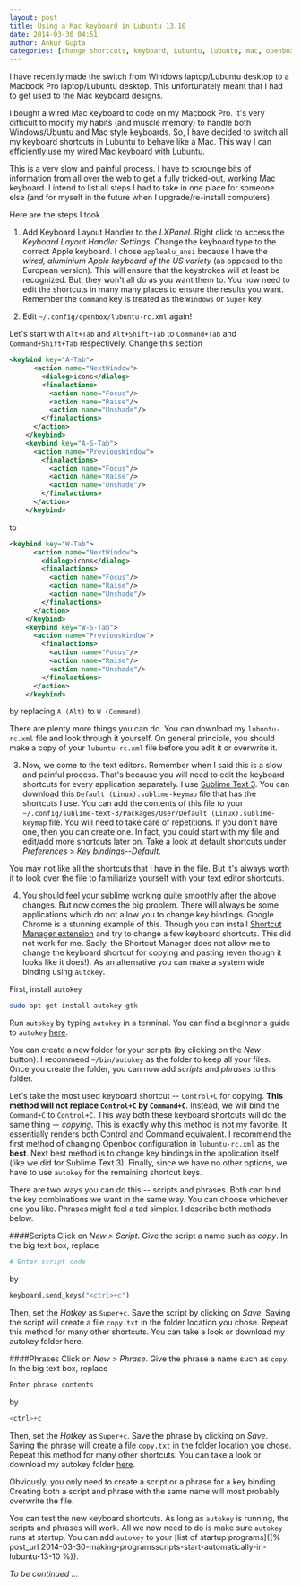 ```yaml
---
layout: post
title: Using a Mac keyboard in Lubuntu 13.10
date: 2014-03-30 04:51
author: Ankur Gupta
categories: [change shortcuts, keyboard, Lubuntu, lubuntu, mac, openbox, Tech]
---
```



I have recently made the switch from Windows laptop/Lubuntu desktop to a
Macbook Pro laptop/Lubuntu desktop. This unfortunately meant that I had to get
used to the Mac keyboard designs.

I bought a wired Mac keyboard to code on my Macbook Pro. It's very difficult to modify my
habits (and muscle memory) to handle both Windows/Ubuntu and Mac style keyboards.
So, I have decided to switch all my keyboard shortcuts in Lubuntu to behave like a Mac.
This way I can efficiently use my wired Mac keyboard with Lubuntu.

This is a very slow and painful process. I have to scrounge bits of information
from all over the web to get a fully tricked-out, working Mac keyboard. I intend to
list all steps I had to take in one place for someone else (and for myself in the
future when I upgrade/re-install computers).

Here are the steps I took.

1. Add Keyboard Layout Handler to the *LXPanel*. Right click to access the
*Keyboard Layout Handler Settings*. Change the keyboard type to the correct Apple keyboard.
I chose `applealu_ansi` because I have the *wired, aluminium Apple keyboard of the US variety*
(as opposed to the European version). This will ensure that the keystrokes will at
least be recognized. But, they won't all do as you want them to. You now need to edit
the shortcuts in many many places to ensure the results you want. Remember the
`Command` key is treated as the `Windows` or `Super` key.

2. Edit `~/.config/openbox/lubuntu-rc.xml` again!

Let's start with `Alt+Tab` and `Alt+Shift+Tab` to `Command+Tab` and
`Command+Shift+Tab` respectively. Change this section

```xml
<keybind key="A-Tab">
      <action name="NextWindow">
        <dialog>icons</dialog>
        <finalactions>
          <action name="Focus"/>
          <action name="Raise"/>
          <action name="Unshade"/>
        </finalactions>
      </action>
    </keybind>
    <keybind key="A-S-Tab">
      <action name="PreviousWindow">
        <finalactions>
          <action name="Focus"/>
          <action name="Raise"/>
          <action name="Unshade"/>
        </finalactions>
      </action>
    </keybind>
```

to

```xml
<keybind key="W-Tab">
      <action name="NextWindow">
        <dialog>icons</dialog>
        <finalactions>
          <action name="Focus"/>
          <action name="Raise"/>
          <action name="Unshade"/>
        </finalactions>
      </action>
    </keybind>
    <keybind key="W-S-Tab">
      <action name="PreviousWindow">
        <finalactions>
          <action name="Focus"/>
          <action name="Raise"/>
          <action name="Unshade"/>
        </finalactions>
      </action>
    </keybind>
```

by replacing `A (Alt)` to `W (Command)`.

There are plenty more things you can do. You can download my `lubuntu-rc.xml`
file and look through it yourself. On general principle, you should make a copy of
your `lubuntu-rc.xml` file before you edit it or overwrite it.

3.  Now, we come to the text editors. Remember when I said this is a slow and painful process.
That's because you will need to edit the keyboard shortcuts for every application
separately. I use [Sublime Text 3](http://www.sublimetext.com). You can download
this `Default (Linux).sublime-keymap` file that has the shortcuts I use. You can add the
contents of this file to your `~/.config/sublime-text-3/Packages/User/Default (Linux).sublime-keymap`
file. You will need to take care of repetitions. If you don't have one, then you
can create one. In fact, you could start with my file and edit/add
more shortcuts later on. Take a look at default shortcuts under
*Preferences* > *Key bindings--Default*.

You may not like all the shortcuts that I have in the file. But it's always worth it to look
over the file to familiarize yourself with your text editor shortcuts.


4. You should feel your sublime working quite smoothly after the above changes.
But now comes the big problem. There will always be some applications which do not
allow you to change key bindings. Google Chrome is a stunning example of this. Though you
can install [Shortcut Manager extension](https://chrome.google.com/webstore/detail/shortcut-manager/mgjjeipcdnnjhgodgjpfkffcejoljijf)
and try to change a few keyboard shortcuts. This did not work for me. Sadly, the
Shortcut Manager does not allow me to change the keyboard shortcut for
copying and pasting (even though it looks like it does!).
As an alternative you can make a system wide binding using `autokey`.

First, install `autokey`

```bash
sudo apt-get install autokey-gtk
```

Run `autokey` by typing `autokey` in a terminal. You can find a beginner's guide
to `autokey` [here](https://code.google.com/p/autokey/wiki/BeginnersGuide).

You can create a new folder for your scripts (by clicking on the *New* button).
I recommend `~/bin/autokey` as the folder to keep all your files. Once you create
the folder, you can now add *scripts* and *phrases* to this folder.

Let's take the most used keyboard shortcut -- `Control+C` for copying.
**This method will not replace `Control+C` by `Command+C`**.
Instead, we will bind the `Command+C` to `Control+C`. This way both these keyboard
shortcuts will do the same thing -- *copying*. This is exactly why this method is
 not my favorite. It essentially renders both Control and Command equivalent.
 I recommend the first method of changing Openbox configuration in `lubuntu-rc.xml`
 as the **best**. Next best method is to change key bindings in the
 application itself (like we did for Sublime Text 3). Finally, since we have no
 other options, we have to use `autokey` for the remaining shortcut keys.

There are two ways you can do this -- scripts and phrases.
Both can bind the key combinations we want in the same way. You can choose
whichever one you like. Phrases might feel a tad simpler. I describe both methods below.

####Scripts
Click on *New > Script*. Give the script a name such as *copy*. In the big text box, replace

```python
# Enter script code
```

by

```python
keyboard.send_keys("<ctrl>+c")
```

Then, set the *Hotkey* as `Super+c`. Save the script by clicking on *Save*. Saving the script will create a file `copy.txt` in the folder location you chose. Repeat this method for many other shortcuts. You can take a look or download my autokey folder here. <br/>

####Phrases
Click on *New* > *Phrase*. Give the phrase a name such as `copy`. In the big text box, replace

```python
Enter phrase contents
```

by

```python
<ctrl>+c
```

Then, set the *Hotkey* as `Super+c`. Save the phrase by clicking on *Save*.
Saving the phrase will create a file `copy.txt` in the folder location you chose.
Repeat this method for many other shortcuts. You can take a look or download my
autokey folder [here](https://github.com/ankur-gupta/bin).

Obviously, you only need to create a script or a phrase for a key binding.
Creating both a script and phrase with the same name will most probably overwrite the file.

You can test the new keyboard shortcuts. As long as `autokey` is running,
the scripts and phrases will work. All we now need to do is make sure `autokey`
runs at startup. You can add `autokey` to your
[list of startup programs]({% post_url 2014-03-30-making-programsscripts-start-automatically-in-lubuntu-13-10 %}).



*To be continued ...*
